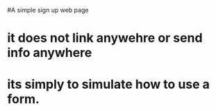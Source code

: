 #A simple sign up web page
# it does not link anywehre or send info anywhere
# its simply to simulate how to use a form.

